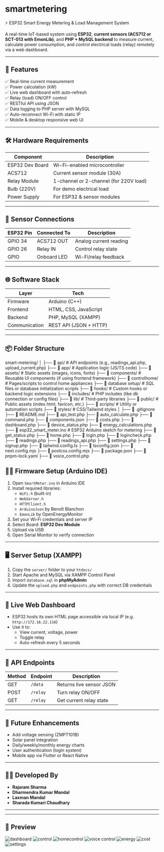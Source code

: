 # smartmetering
⚡ ESP32 Smart Energy Metering & Load Management System

A real-time IoT-based system using **ESP32**, **current sensors (ACS712 or SCT-013 with EmonLib)**, and **PHP + MySQL backend** to measure current, calculate power consumption, and control electrical loads (relay) remotely via a web dashboard.

---

## 🚀 Features

✅ Real-time current measurement  
✅ Power calculation (kW)  
✅ Live web dashboard with auto-refresh  
✅ Relay (load) ON/OFF control  
✅ RESTful API using JSON  
✅ Data logging to PHP server with MySQL  
✅ Auto-reconnect Wi-Fi with static IP  
✅ Mobile & desktop responsive web UI  

---

## 🛠️ Hardware Requirements

| Component          | Description                            |
|-------------------|----------------------------------------|
| ESP32 Dev Board    | Wi-Fi-enabled microcontroller          |
| ACS712             | Current sensor module (30A)            |
| Relay Module       | 1-channel or 2-channel (for 220V load) |
| Bulb (220V)        | For demo electrical load               |
| Power Supply       | For ESP32 & sensor modules             |

---

## 🧪 Sensor Connections

| ESP32 Pin | Connected To     | Description            |
|-----------|------------------|------------------------|
| GPIO 34   | ACS712 OUT       | Analog current reading |
| GPIO 26    | Relay IN         | Control relay state    |
| GPIO      | Onboard LED      | Wi-Fi/relay feedback   |

---

## 🌐 Software Stack

| Layer       | Tech                      |
|-------------|---------------------------|
| Firmware    | Arduino (C++)             |
| Frontend    | HTML, CSS, JavaScript     |
| Backend     | PHP, MySQL (XAMPP)        |
| Communication | REST API (JSON + HTTP) |

---

## 📦 Folder Structure

smart-metering/
│
├── 📁 api/ # API endpoints (e.g., readings_api.php, upload_current.php)
├── 📁 app/ # Application logic (JS/TS code)
├── 📁 assets/ # Static assets (images, icons, fonts)
├── 📁 components/ # Reusable UI components (if using frontend framework)
├── 📁 controlhome/ # Pages/scripts to control home appliances
├── 📁 database setup/ # SQL files or database initialization scripts
├── 📁 hooks/ # Custom hooks or backend logic extensions
├── 📁 includes/ # PHP includes (like db connection or config files)
├── 📁 lib/ # Third-party libraries
├── 📁 public/ # Public assets (index.html, favicon, etc.)
├── 📁 scripts/ # Utility or automation scripts
├── 📁 styles/ # CSS/Tailwind styles
│
├── 📄 .gitignore
├── 📄 README.md
├── 📄 api_test.php
├── 📄 auto_calculate.php
├── 📄 command.php
├── 📄 components.json
├── 📄 costs.php
├── 📄 dashboard.php
├── 📄 device_status.php
├── 📄 energy_calculations.php
├── 📄 esp32_smart_meter.ino # ESP32 Arduino sketch for metering
├── 📄 get_status.php
├── 📄 home.php
├── 📄 login.php
├── 📄 logincheck.php
├── 📄 readings.php
├── 📄 readings_api.php
├── 📄 settings.php
├── 📄 signup.php
├── 📄 tailwind.config.ts
├── 📄 tsconfig.json
├── 📄 next.config.mjs
├── 📄 postcss.config.mjs
├── 📄 package.json
├── 📄 pnpm-lock.yaml
├── 📄 voice_control.php

## 🧑‍💻 Firmware Setup (Arduino IDE)

1. Open `SmartMeter.ino` in Arduino IDE
2. Install required libraries:
   - `WiFi.h` (built-in)
   - `WebServer.h`
   - `HTTPClient.h`
   - `ArduinoJson` by Benoît Blanchon
   - `EmonLib` by OpenEnergyMonitor
3. Set your Wi-Fi credentials and server IP
4. Select Board: **ESP32 Dev Module**
5. Upload via USB
6. Open Serial Monitor to verify connection

---

## 🖥️ Server Setup (XAMPP)

1. Copy the `server/` folder to your `htdocs/`
2. Start Apache and MySQL via XAMPP Control Panel
3. Import `database.sql` in **phpMyAdmin**
4. Update the `upload.php` and `endpoints.php` with correct DB credentials

---

## 🔌 Live Web Dashboard

- ESP32 hosts its own HTML page accessible via local IP (e.g. `http://172.16.22.116`)
- Use it to:
  - View current, voltage, power
  - Toggle relay
  - Auto-refresh every 5 seconds

---

## 📱 API Endpoints

| Method | Endpoint        | Description              |
|--------|------------------|--------------------------|
| GET    | `/data`         | Returns live sensor JSON |
| POST   | `/relay`        | Turn relay ON/OFF        |
| GET    | `/relay`        | Get current relay state  |

---

## 🧠 Future Enhancements

- Add voltage sensing (ZMPT101B)
- Solar panel integration
- Daily/weekly/monthly energy charts
- User authentication (login system)
- Mobile app via Flutter or React Native

---

## 🧑‍💻 Developed By

- **Rajaram Sharma**
- **Dharmendra Kumar Mandal**
- **Laxman Mandal**
- **Sharada Kumari Chaudhary**

---
---

## 📸 Preview

![dashboard](https://github.com/user-attachments/assets/abeb08d7-c43d-44a3-84d6-9a90e85ec966)
![control](https://github.com/user-attachments/assets/bee23720-5f2d-40e3-b579-63c777106adf)
![homecontrol](https://github.com/user-attachments/assets/5a9fe5ff-bd2a-45a0-8cb6-dcf6fdc16ecb)
![voice control](https://github.com/user-attachments/assets/6e2a9713-0275-4f94-89fe-b27722171a3b)
![energy](https://github.com/user-attachments/assets/ce9d370a-e2d2-4a90-8d62-22b5badbcd3c)
![cost](https://github.com/user-attachments/assets/201b4d69-01d5-410d-9d4b-e3dcde8758f1)
![settings](https://github.com/user-attachments/assets/50f67760-0c76-40e0-9ed7-b7c237a7fa5f)









